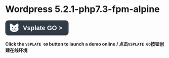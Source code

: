 # Wordpress 5.2.1-php7.3-fpm-alpine

<a href="https://www.vsplate.com/?docker-compose=https://github.com/vsplate/dcenvs/wordpress/5.2.1-php7.3-fpm-alpine"><img alt="VSPLATE GO" src="https://raw.githubusercontent.com/vsplate/images/master/vsgo_btn.png" width="200px"></a>

**Click the `VSPLATE GO` button to launch a demo online / 点击`VSPLATE GO`按钮创建在线环境**